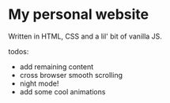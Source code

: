 # My personal website

Written in HTML, CSS and a lil' bit of vanilla JS.

todos:
- add remaining content
- cross browser smooth scrolling
- night mode!
- add some cool animations
